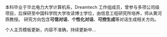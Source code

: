 本科毕业于华北电力大学计算机系，Dreamtech 工作组成员，曾参与多项公司级项目，后保研至中国科学院大学攻读博士学位，由信息工程研究所培养，师从黄河燕教授。
研究方向包含**可信对话**、**个性化对话**、**可控生成**等对话生成相关方向。

个人主页模板更新，内容不准确，持续更新中...

